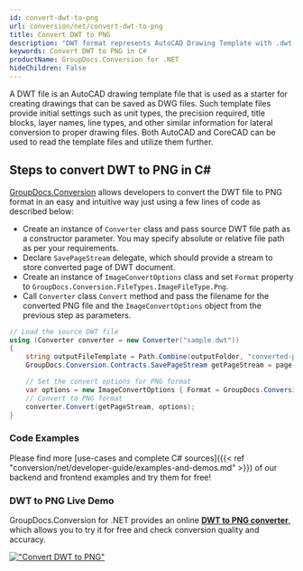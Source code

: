```yaml
---
id: convert-dwt-to-png
url: conversion/net/convert-dwt-to-png
title: Convert DWT to PNG
description: "DWT format represents AutoCAD Drawing Template with .dwt extension. Learn how to convert DWT to PNG file programmatically in C# language using GroupDocs.Conversion for .NET library."
keywords: Convert DWT to PNG in C#
productName: GroupDocs.Conversion for .NET
hideChildren: False
---
```


A DWT file is an AutoCAD drawing template file that is used as a starter for creating drawings that can be saved as DWG files. Such template files provide initial settings such as unit types, the precision required, title blocks, layer names, line types, and other similar information for lateral conversion to proper drawing files. Both AutoCAD and CoreCAD can be used to read the template files and utilize them further.

## Steps to convert DWT to PNG in C#

[GroupDocs.Conversion](https://products.groupdocs.com/conversion/net) allows developers to convert the DWT file to PNG format in an easy and intuitive way just using a few lines of code as described below:

* Create an instance of `Converter` class and pass source DWT file path as a constructor parameter. You may specify absolute or relative file path as per your requirements. 
* Declare `SavePageStream` delegate, which should provide a stream to store converted page of DWT document.
* Create an instance of `ImageConvertOptions` class and set `Format` property to `GroupDocs.Conversion.FileTypes.ImageFileType.Png`.
* Call `Converter` class `Convert` method and pass the filename for the converted PNG file and the `ImageConvertOptions` object from the previous step as parameters.

```csharp
// Load the source DWT file
using (Converter converter = new Converter("sample.dwt"))
{
    string outputFileTemplate = Path.Combine(outputFolder, "converted-page-{0}.png");
    GroupDocs.Conversion.Contracts.SavePageStream getPageStream = page => new FileStream(string.Format(outputFileTemplate, page), FileMode.Create);

    // Set the convert options for PNG format
    var options = new ImageConvertOptions { Format = GroupDocs.Conversion.FileTypes.ImageFileType.Png };   
    // Convert to PNG format
    converter.Convert(getPageStream, options);
}
```

### Code Examples

Please find more [use-cases and complete C# sources]({{< ref "conversion/net/developer-guide/examples-and-demos.md" >}}) of our backend and frontend examples and try them for free!

### DWT to PNG Live Demo

GroupDocs.Conversion for .NET provides an online [**DWT to PNG converter**](https://products.groupdocs.app/conversion/dwt-to-png), which allows you to try it for free and check conversion quality and accuracy.

[!["Convert DWT to PNG"](conversion/net/images/convert-to-png/convert-dwt-to-png.png)](https://products.groupdocs.app/conversion/dwt-to-png)